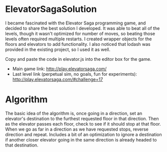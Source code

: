 # ElevatorSagaSolution
I became fascinated with the Elevator Saga programming game, and decided to share the best solution I developed. It was able to beat all of the levels, though it wasn't optimized for number of moves, so beating those levels often required multiple restarts. I created wrapper objects for the floors and elevators to add functionality. I also noticed that lodash was provided in the existing project, so I used it as well.

Copy and paste the code in elevator.js into the editor box for the game.

* Main game link: http://play.elevatorsaga.com/
* Last level link (perpetual sim, no goals, fun for experiments): http://play.elevatorsaga.com/#challenge=17

# Algorithm
The basic idea of the algorithm is, once going in a direction, set an elevator's destination to the furthest requested floor in that direction. Then as the elevator passes each floor, check to see if it should stop at that floor. When we go as far in a direction as we have requested stops, reverse direction and repeat. Includes a bit of an optimization to ignore a destination if another closer elevator going in the same direction is already headed to that destination.
